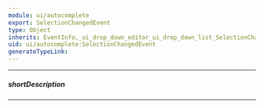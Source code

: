 ```yaml
---
module: ui/autocomplete
export: SelectionChangedEvent
type: Object
inherits: EventInfo,_ui_drop_down_editor_ui_drop_down_list_SelectionChangedInfo
uid: ui/autocomplete:SelectionChangedEvent
generateTypeLink: 
---
```

---
##### shortDescription
<!-- Description goes here -->

---
<!-- Description goes here -->